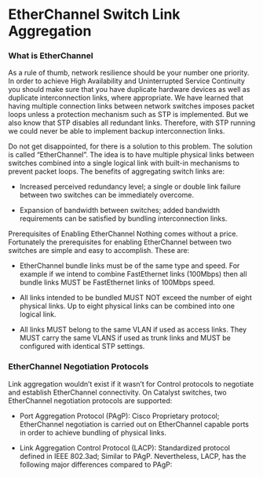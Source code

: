 # EtherChannel Switch Link Aggregation

### What is EtherChannel

As a rule of thumb, network resilience should be your number one priority. In order to achieve High Availability and Uninterrupted Service Continuity you should make sure that you have duplicate hardware devices as well as duplicate interconnection links, where appropriate. We have learned that having multiple connection links between network switches imposes packet loops unless a protection mechanism such as STP is implemented. But we also know that STP disables all redundant links. Therefore, with STP running we could never be able to implement backup interconnection links.

Do not get disappointed, for there is a solution to this problem. The solution is called “EtherChannel”. The idea is to have multiple physical links between switches combined into a single logical link with built-in mechanisms to prevent packet loops. The benefits of aggregating switch links are:

* Increased perceived redundancy level; a single or double link failure between two switches can be immediately overcome.
 
* Expansion of bandwidth between switches; added bandwidth requirements can be satisfied by bundling interconnection links.

Prerequisites of Enabling EtherChannel
Nothing comes without a price. Fortunately the prerequisites for enabling EtherChannel between two switches are simple and easy to accomplish. These are:

* EtherChannel bundle links must be of the same type and speed. For example if we intend to combine FastEthernet links (100Mbps) then all bundle links MUST be FastEthernet links of 100Mbps speed.

* All links intended to be bundled MUST NOT exceed the number of eight physical links. Up to eight physical links can be combined into one logical link.

* All links MUST belong to the same VLAN if used as access links. They MUST carry the same VLANS if used as trunk links and MUST be configured with identical STP settings.

### EtherChannel Negotiation Protocols

Link aggregation wouldn’t exist if it wasn’t for Control protocols to negotiate and establish EtherChannel connectivity. On Catalyst switches, two EtherChannel negotiation protocols are supported:

* Port Aggregation Protocol (PAgP): Cisco Proprietary protocol; EtherChannel negotiation is carried out on EtherChannel capable ports in order to achieve bundling of physical links.

* Link Aggregation Control Protocol (LACP): Standardized protocol defined in IEEE 802.3ad; Similar to PAgP. Nevertheless, LACP, has the following major differences compared to PAgP: